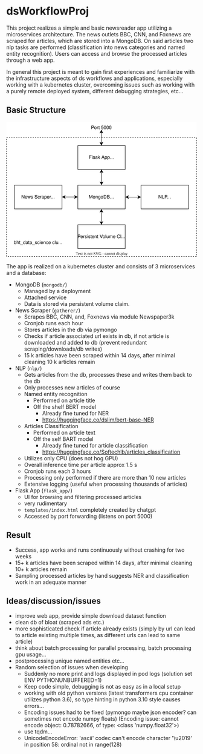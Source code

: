 # dsWorkflowProj

This project realizes a simple and basic newsreader app utilizing a microservices architecture.
The news outlets BBC, CNN, and Foxnews are scraped for articles, which are stored into a MongoDB.
On said articles two nlp tasks are performed (classification into news categories and named entity recognition).
Users can access and browse the processed articles through a web app.  

In general this project is meant to gain first experiences and familiarize with the infrastructure aspects of ds workflows and applications, especially working with a kubernetes cluster, overcoming issues such as working with a purely remote deployed system, different debugging strategies, etc... 
 

## Basic Structure
![basic project structure](doc/architecture_overview.drawio.svg)  

The app is realized on a kubernetes cluster and consists of 3 microservices and a database:
- MongoDB (`mongodb/`)
  -  Managed by a deployment
  -  Attached service
  -  Data is stored via persistent volume claim.
-  News Scraper (`gatherer/`)
   -  Scrapes BBC, CNN, and, Foxnews via module Newspaper3k
   -  Cronjob runs each hour
   -  Stores articles in the db via pymongo
   -  Checks if article associated url exists in db, if not article is downloaded and added to db (prevent redundant scraping/downloads/db writes)
   -  15 k articles have been scraped within 14 days, after minimal cleaning 10 k articles remain
-  NLP (`nlp/`)
   -  Gets articles from the db, processes these and writes them back to the db
   -  Only processes new articles of course
   -  Named entity recognition
      -  Performed on article title
      -  Off the shelf BERT model
         - Already fine tuned for NER
         - https://huggingface.co/dslim/bert-base-NER
   -  Articles Classification
      -  Performed on article text
      -  Off the self BART model
         -  Already fine tuned for article classification
         -  https://huggingface.co/Softechlb/articles_classification
   -  Utilizes only CPU (does not hog GPU)
   -  Overall inference time per article approx 1.5 s
   -  Cronjob runs each 3 hours
   -  Processing only performed if there are more than 10 new articles
   -  Extensive logging (useful when processing thousands of articles)
-  Flask App (`flask_app/`)
   -  UI for browsing and filtering processed articles
   -  very rudimentary
   -  `templates/index.html` completely created by chatgpt
   -  Accessed by port forwarding (listens on port 5000)

## Result
- Success, app works and runs continuously without crashing for two weeks
- 15+ k articles have been scraped within 14 days, after minimal cleaning 10+ k articles remain
- Sampling processed articles by hand suggests NER and classification work in an adequate manner


## Ideas/discussion/issues
- improve web app, provide simple download dataset function
- clean db of bloat (scraped ads etc.)
- more sophisticated check if article already exists (simply by url can lead to article existing multiple times, as different urls can lead to same article)
- think about batch processing for parallel processing, batch processing gpu usage...
- postprocessing unique named entities etc...
- Random selection of issues when developing
  - Suddenly no more print and logs displayed in pod logs (solution set ENV PYTHONUNBUFFERED=1)
  - Keep code simple, debugging is not as easy as in a local setup
  - working with old python versions (latest transformers cpu container utilizes python 3.6), so type hinting in python 3.10 style causes errors...
  - Encoding issues had to be fixed (pymongo maybe json encoder? can sometimes not encode numpy floats) (Encoding issue: cannot encode object: 0.78782666, of type: <class 'numpy.float32'>)
  - use tqdm...
  - UnicodeEncodeError: 'ascii' codec can't encode character '\u2019' in position 58: ordinal not in range(128)